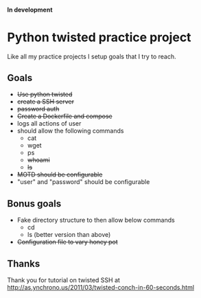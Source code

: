 #### In development

# Python twisted practice project

Like all my practice projects I setup goals that I try to reach.

## Goals
* ~~Use python twisted~~
* ~~create a SSH server~~
* ~~password auth~~
* ~~Create a Dockerfile and compose~~
* logs all actions of user
* should allow the following commands
    * cat
    * wget
    * ps
    * ~~whoami~~
    * ~~ls~~
* ~~MOTD should be configurable~~
* "user" and "password" should be configurable


## Bonus goals
* Fake directory structure to then allow below commands
    * cd
    * ls (better version than above)
* ~~Configuration file to vary honey pot~~


## Thanks
Thank you for tutorial on twisted SSH at http://as.ynchrono.us/2011/03/twisted-conch-in-60-seconds.html
